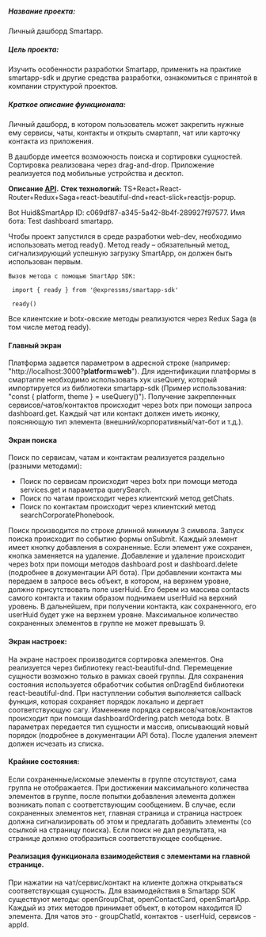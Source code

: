 
##### Название проекта:

Личный дашборд Smartapp.

##### Цель проекта: 

Изучить особенности разработки Smartapp, применить на практике smartapp-sdk и другие средства разработки, ознакомиться с принятой в компании структурой проектов.

##### Краткое описание функционала:
Личный дашборд, в котором пользователь может закрепить нужные ему сервисы, чаты, контакты и открыть смартапп, чат или карточку контакта из приложения.

В дашборде имеется возможность поиска и сортировки сущностей. Сортировка реализована через drag-and-drop. Приложение реализуется под мобильные устройства и десктоп.

****Описание [API](https://test-smartapp.rndteam.ccstest.ru/docs).****
****Стек технологий:**** TS+React+React-Router+Redux+Saga+react-beautiful-dnd+react-slick+reactjs-popup.

Bot Huid&SmartApp ID: c069df87-a345-5a42-8b4f-289927f97577.
Имя бота: Test dashboard smartapp.

Чтобы проект запустился в среде разработки web-dev, необходимо использовать метод ready(). 
Метод ready – обязательный метод, сигнализирующий успешную загрузку SmartApp, он должен быть использован первым.

    Вызов метода с помощью SmartApp SDK:

     import { ready } from '@expressms/smartapp-sdk'
 
     ready()
Все клиентские и botx-овские методы реализуются через Redux Saga (в том числе метод ready).

#### Главный экран

Платформа задается параметром в адресной строке (например: "http://localhost:3000?**platform=web**").
Для идентификации платформы в смартаппе необходимо использовать хук useQuery, который импортируется из библиотеки smartapp-sdk (Пример использования: "const { platform, theme } = useQuery()").
Получение закрепленных сервисов/чатов/контактов происходит через botx при помощи запроса dashboard.get.
Каждый чат или контакт должен иметь иконку, поясняющую тип элемента (внешний/корпоративный/чат-бот и т.д.).

#### Экран поиска

Поиск по сервисам, чатам и контактам реализуется раздельно (разными методами):
- Поиск по сервисам происходит через botx при помощи метода services.get и параметра querySearch.
- Поиск по чатам происходит через клиентский метод getChats.
- Поиск по контактам происходит через клиентский метод searchCorporatePhonebook.


Поиск производится по строке длинной минимум 3 символа. Запуск поиска происходит по событию формы onSubmit.
Каждый элемент имеет кнопку добавления в сохраненные. Если элемент уже сохранен, кнопка заменяется на удаление.
Добавление и удаление происходит через botx при помощи методов dashboard.post и dashboard.delete (подробнее в документации API бота).
При добавлении контакта мы передаем в запросе весь объект, в котором, на верхнем уровне, должно присутствовать поле userHuid.
Его берем из массива contacts самого контакта и таким образом поднимаем userHuid на верхний уровень.
В дальнейшем, при получении контакта, как сохраненного, его userHuid будет уже на верхнем уровне.
Максимальное количество сохраненных элементов в группе не может превышать 9.

#### Экран настроек:

На экране настроек производится сортировка элементов. Она реализуется через библиотеку react-beautiful-dnd. Перемещение сущности возможно только в рамках своей группы.
Для сохранения состояния используется обработчик события onDragEnd библиотеки react-beautiful-dnd.
При наступлении события выполняется callback функция, которая сохраняет порядок локально и дергает соответствующую сагу.
Изменение порядка сервисов/чатов/контактов происходит при помощи dashboardOrdering.patch метода botx. В параметрах передается тип сущности и массив, описывающий новый порядок (подробнее в документации API бота).
После удаления элемент должен исчезать из списка.

#### Крайние состояния:

Если сохраненные/искомые элементы в группе отсутствуют, сама группа не отображается.
При достижении максимального количества элементов в группе, после попытки добавления элемента должен возникать попап с соответствующим сообщением.
В случае, если сохраненных элементов нет, главная страница и страница настроек должна сигнализировать об этом и предлагать добавить элементы (со ссылкой на страницу поиска).
Если поиск не дал результата, на странице должно отобразиться соответствующее сообщение.

#### Реализация функционала взаимодействия с элементами на главной странице.

При нажатии на чат/сервис/контакт на клиенте должна открываться соответствующая сущность.
Для взаимодействия в Smartapp SDK существуют методы: openGroupChat, openContactCard, openSmartApp.  Каждый из этих методов принимает объект, в котором находится ID элемента.
Для чатов это - groupChatId, контактов - userHuid, сервисов - appId.


